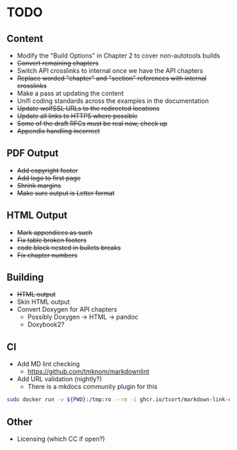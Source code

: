 # TODO

## Content

* Modify the "Build Options" in Chapter 2 to cover non-autotools builds
* ~~Convert remaining chapters~~
* Switch API crosslinks to internal once we have the API chapters
* ~~Replace worded "chapter" and "section" references with internal crosslinks~~
* Make a pass at updating the content
* Unifi coding standards across the examples in the documentation
* ~~Update wolfSSL URLs to the redirected locations~~
* ~~Update all links to HTTPS where possible~~
* ~~Some of the draft RFCs must be real now, check up~~
* ~~Appendix handling incorrect~~

## PDF Output

* ~~Add copyright footer~~
* ~~Add logo to first page~~
* ~~Shrink margins~~
* ~~Make sure output is Letter format~~

## HTML Output

* ~~Mark appendices as such~~
* ~~Fix table broken footers~~
* ~~code block nested in bullets breaks~~
* ~~Fix chapter numbers~~

## Building

* ~~HTML output~~
* Skin HTML output
* Convert Doxygen for API chapters
  * Possibly Doxygen -> HTML -> pandoc
  * Doxybook2?

## CI

* Add MD lint checking
  - <https://github.com/tmknom/markdownlint>
* Add URL validation (nightly?)
  - There is a mkdocs community plugin for this

```sh
sudo docker run -v ${PWD}:/tmp:ro --rm -i ghcr.io/tcort/markdown-link-check:stable /tmp/chapter02.md
```

## Other

* Licensing (which CC if open?)
